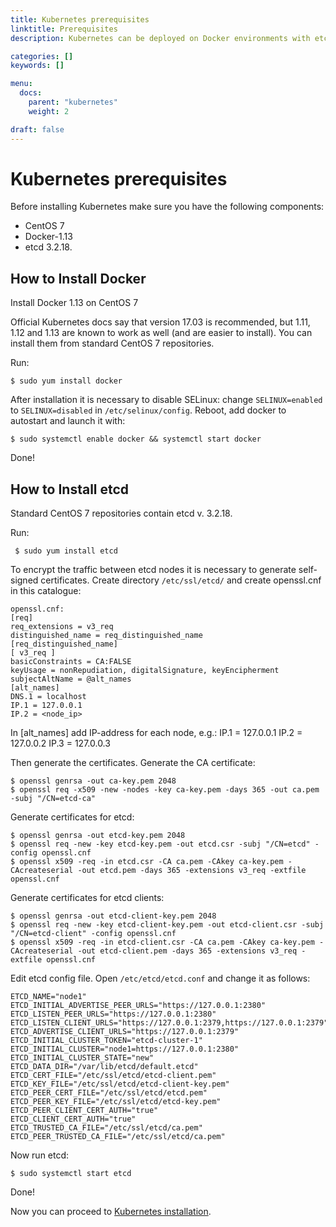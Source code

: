 ```yaml
---
title: Kubernetes prerequisites
linktitle: Prerequisites
description: Kubernetes can be deployed on Docker environments with etcd.

categories: []
keywords: []

menu:
  docs:
    parent: "kubernetes"
    weight: 2

draft: false
---
```


# Kubernetes prerequisites
Before installing Kubernetes make sure you have the following components:

- CentOS 7
- Docker-1.13
- etcd  3.2.18.

## How to Install Docker
Install Docker 1.13 on CentOS 7

Official Kubernetes docs say that version 17.03 is recommended, but 1.11, 1.12 and 1.13 are known to work as well (and are easier to install). You can install them from standard CentOS 7 repositories.

Run:
```
$ sudo yum install docker
```

After installation it is necessary to disable SELinux: change ```SELINUX=enabled``` to ```SELINUX=disabled``` in ```/etc/selinux/config```.
Reboot, add docker to autostart and launch it with:

```
$ sudo systemctl enable docker && systemctl start docker
```
Done!

## How to Install etcd
Standard CentOS 7 repositories contain etcd v. 3.2.18.

Run:
```
 $ sudo yum install etcd
 ```

To encrypt the traffic between etcd nodes it is necessary to generate self-signed certificates. Create directory ```/etc/ssl/etcd/``` and create openssl.cnf in this catalogue:

```
openssl.cnf:
[req]
req_extensions = v3_req
distinguished_name = req_distinguished_name
[req_distinguished_name]
[ v3_req ]
basicConstraints = CA:FALSE
keyUsage = nonRepudiation, digitalSignature, keyEncipherment
subjectAltName = @alt_names
[alt_names]
DNS.1 = localhost
IP.1 = 127.0.0.1
IP.2 = <node_ip>
```

In [alt_names] add IP-address for each node, e.g.:
IP.1 = 127.0.0.1
IP.2 = 127.0.0.2
IP.3 = 127.0.0.3

Then generate the certificates. Generate the CA certificate:

```
$ openssl genrsa -out ca-key.pem 2048
$ openssl req -x509 -new -nodes -key ca-key.pem -days 365 -out ca.pem -subj "/CN=etcd-ca"
```

Generate certificates for etcd:
```
$ openssl genrsa -out etcd-key.pem 2048
$ openssl req -new -key etcd-key.pem -out etcd.csr -subj "/CN=etcd" -config openssl.cnf
$ openssl x509 -req -in etcd.csr -CA ca.pem -CAkey ca-key.pem -CAcreateserial -out etcd.pem -days 365 -extensions v3_req -extfile openssl.cnf
```

Generate certificates for etcd clients:

```
$ openssl genrsa -out etcd-client-key.pem 2048
$ openssl req -new -key etcd-client-key.pem -out etcd-client.csr -subj "/CN=etcd-client" -config openssl.cnf
$ openssl x509 -req -in etcd-client.csr -CA ca.pem -CAkey ca-key.pem -CAcreateserial -out etcd-client.pem -days 365 -extensions v3_req -extfile openssl.cnf
```

Edit etcd config file. Open ```/etc/etcd/etcd.conf``` and change it as follows:

```
ETCD_NAME="node1"
ETCD_INITIAL_ADVERTISE_PEER_URLS="https://127.0.0.1:2380"
ETCD_LISTEN_PEER_URLS="https://127.0.0.1:2380"
ETCD_LISTEN_CLIENT_URLS="https://127.0.0.1:2379,https://127.0.0.1:2379"
ETCD_ADVERTISE_CLIENT_URLS="https://127.0.0.1:2379"
ETCD_INITIAL_CLUSTER_TOKEN="etcd-cluster-1"
ETCD_INITIAL_CLUSTER="node1=https://127.0.0.1:2380"
ETCD_INITIAL_CLUSTER_STATE="new"
ETCD_DATA_DIR="/var/lib/etcd/default.etcd"
ETCD_CERT_FILE="/etc/ssl/etcd/etcd-client.pem"
ETCD_KEY_FILE="/etc/ssl/etcd/etcd-client-key.pem"
ETCD_PEER_CERT_FILE="/etc/ssl/etcd/etcd.pem"
ETCD_PEER_KEY_FILE="/etc/ssl/etcd/etcd-key.pem"
ETCD_PEER_CLIENT_CERT_AUTH="true"
ETCD_CLIENT_CERT_AUTH="true"
ETCD_TRUSTED_CA_FILE="/etc/ssl/etcd/ca.pem"
ETCD_PEER_TRUSTED_CA_FILE="/etc/ssl/etcd/ca.pem"
```

Now run etcd:

```
$ sudo systemctl start etcd
```

Done!

Now you can proceed to [Kubernetes installation](/kubernetes/installation/1cfssl).
